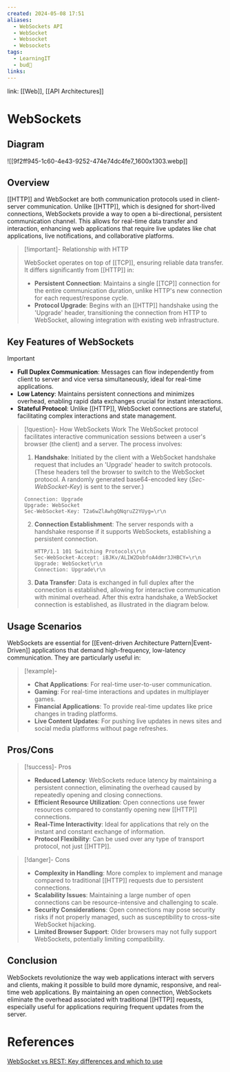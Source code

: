 ```yaml
---
created: 2024-05-08 17:51
aliases:
  - WebSockets API
  - WebSocket
  - Websocket
  - Websockets
tags:
  - LearningIT
  - bud🌿
links:
---
```


link: [[Web]], [[API Architectures]]

# WebSockets

## Diagram

![[9f2ff945-1c60-4e43-9252-474e74dc4fe7_1600x1303.webp]]

## Overview

[[HTTP]] and WebSocket are both communication protocols used in client-server communication. Unlike [[HTTP]], which is designed for short-lived connections, WebSockets provide a way to open a bi-directional, persistent communication channel. This allows for real-time data transfer and interaction, enhancing web applications that require live updates like chat applications, live notifications, and collaborative platforms.

> [!important]- Relationship with HTTP 
> 
> WebSocket operates on top of [[TCP]], ensuring reliable data transfer. It differs significantly from [[HTTP]] in:
> - **Persistent Connection**: Maintains a single [[TCP]] connection for the entire communication duration, unlike HTTP's new connection for each request/response cycle.
> - **Protocol Upgrade**: Begins with an [[HTTP]] handshake using the 'Upgrade' header, transitioning the connection from HTTP to WebSocket, allowing integration with existing web infrastructure.

## Key Features of WebSockets

> [!important]
> - **Full Duplex Communication**: Messages can flow independently from client to server and vice versa simultaneously, ideal for real-time applications.
> - **Low Latency**: Maintains persistent connections and minimizes overhead, enabling rapid data exchanges crucial for instant interactions.
> - **Stateful Protocol**: Unlike [[HTTP]], WebSocket connections are stateful, facilitating complex interactions and state management.


> [!question]- How WebSockets Work
> The WebSocket protocol facilitates interactive communication sessions between a user's browser (the client) and a server. The process involves:
> 1. **Handshake**: Initiated by the client with a WebSocket handshake request that includes an 'Upgrade' header to switch protocols. (These headers tell the browser to switch to the WebSocket protocol. A randomly generated base64-encoded key (_Sec-WebSocket-Key_) is sent to the server.)
>	``` http
>	Connection: Upgrade 
>	Upgrade: WebSocket
>	Sec-WebSocket-Key: T2a6wZlAwhgQNqruZ2YUyg=\r\n
>	```
> 2. **Connection Establishment**: The server responds with a handshake response if it supports WebSockets, establishing a persistent connection.
>	  ``` http
>	  HTTP/1.1 101 Switching Protocols\r\n
>	  Sec-WebSocket-Accept: iBJKv/ALIW2DobfoA4dmr3JHBCY=\r\n
>	  Upgrade: WebSocket\r\n
>	  Connection: Upgrade\r\n
>	  ```
> 3. **Data Transfer**: Data is exchanged in full duplex after the connection is established, allowing for interactive communication with minimal overhead.
> After this extra handshake, a WebSocket connection is established, as illustrated in the diagram below.
> 
>  

## Usage Scenarios

WebSockets are essential for [[Event-driven Architecture Pattern|Event-Driven]] applications that demand high-frequency, low-latency communication. They are particularly useful in:

> [!example]-
> - **Chat Applications**: For real-time user-to-user communication.
> - **Gaming**: For real-time interactions and updates in multiplayer games.
> - **Financial Applications**: To provide real-time updates like price changes in trading platforms.
> - **Live Content Updates**: For pushing live updates in news sites and social media platforms without page refreshes.

## Pros/Cons

> [!success]- Pros
> - **Reduced Latency**: WebSockets reduce latency by maintaining a persistent connection, eliminating the overhead caused by repeatedly opening and closing connections.
> - **Efficient Resource Utilization**: Open connections use fewer resources compared to constantly opening new [[HTTP]] connections.
> - **Real-Time Interactivity**: Ideal for applications that rely on the instant and constant exchange of information.
> - **Protocol Flexibility**: Can be used over any type of transport protocol, not just [[HTTP]].


> [!danger]- Cons
> - **Complexity in Handling**: More complex to implement and manage compared to traditional [[HTTP]] requests due to persistent connections.
> - **Scalability Issues**: Maintaining a large number of open connections can be resource-intensive and challenging to scale.
> - **Security Considerations**: Open connections may pose security risks if not properly managed, such as susceptibility to cross-site WebSocket hijacking.
> - **Limited Browser Support**: Older browsers may not fully support WebSockets, potentially limiting compatibility.

## Conclusion

WebSockets revolutionize the way web applications interact with servers and clients, making it possible to build more dynamic, responsive, and real-time web applications. By maintaining an open connection, WebSockets eliminate the overhead associated with traditional [[HTTP]] requests, especially useful for applications requiring frequent updates from the server.


# References

[WebSocket vs REST: Key differences and which to use](https://ably.com/topic/websocket-vs-rest)

